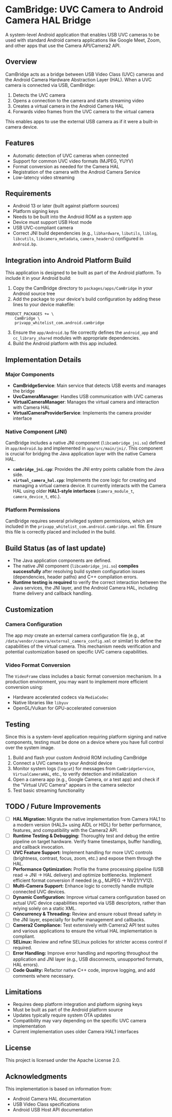 # CamBridge: UVC Camera to Android Camera HAL Bridge

A system-level Android application that enables USB UVC cameras to be used with standard Android camera applications like Google Meet, Zoom, and other apps that use the Camera API/Camera2 API.

## Overview

CamBridge acts as a bridge between USB Video Class (UVC) cameras and the Android Camera Hardware Abstraction Layer (HAL). When a UVC camera is connected via USB, CamBridge:

1. Detects the UVC camera
2. Opens a connection to the camera and starts streaming video
3. Creates a virtual camera in the Android Camera HAL
4. Forwards video frames from the UVC camera to the virtual camera

This enables apps to use the external USB camera as if it were a built-in camera device.

## Features

- Automatic detection of UVC cameras when connected
- Support for common UVC video formats (MJPEG, YUYV)
- Format conversion as needed for the Camera HAL
- Registration of the camera with the Android Camera Service
- Low-latency video streaming

## Requirements

- Android 13 or later (built against platform sources)
- Platform signing keys
- Needs to be built into the Android ROM as a system app
- Device must support USB Host mode
- USB UVC-compliant camera
- Correct JNI build dependencies (e.g., `libhardware`, `libutils`, `liblog`, `libcutils`, `libcamera_metadata`, `camera_headers`) configured in `Android.bp`.

## Integration into Android Platform Build

This application is designed to be built as part of the Android platform. To include it in your Android build:

1. Copy the CamBridge directory to `packages/apps/CamBridge` in your Android source tree
2. Add the package to your device's build configuration by adding these lines to your device makefile:

```make
PRODUCT_PACKAGES += \
    CamBridge \
    privapp_whitelist_com.android.cambridge
```

3. Ensure the `app/Android.bp` file correctly defines the `android_app` and `cc_library_shared` modules with appropriate dependencies.
4. Build the Android platform with this app included.

## Implementation Details

### Major Components

- **CamBridgeService**: Main service that detects USB events and manages the bridge
- **UvcCameraManager**: Handles USB communication with UVC cameras
- **VirtualCameraManager**: Manages the virtual camera and interaction with Camera HAL
- **VirtualCameraProviderService**: Implements the camera provider interface

### Native Component (JNI)

CamBridge includes a native JNI component (`libcambridge_jni.so`) defined in `app/Android.bp` and implemented in `app/src/main/jni/`. This component is crucial for bridging the Java application layer with the native Camera HAL.

- **`cambridge_jni.cpp`**: Provides the JNI entry points callable from the Java side.
- **`virtual_camera_hal.cpp`**: Implements the core logic for creating and managing a virtual camera device. It currently interacts with the Camera HAL using older **HAL1-style interfaces** (`camera_module_t`, `camera_device_t`, etc.).

### Platform Permissions

CamBridge requires several privileged system permissions, which are included in the `privapp_whitelist_com.android.cambridge.xml` file. Ensure this file is correctly placed and included in the build.

## Build Status (as of last update)

- The Java application components are defined.
- The native JNI component (`libcambridge_jni.so`) **compiles successfully** after resolving build system configuration issues (dependencies, header paths) and C++ compilation errors.
- **Runtime testing is required** to verify the correct interaction between the Java services, the JNI layer, and the Android Camera HAL, including frame delivery and callback handling.

## Customization

### Camera Configuration

The app *may* create an external camera configuration file (e.g., at `/data/vendor/camera/external_camera_config.xml` or similar) to define the capabilities of the virtual camera. This mechanism needs verification and potential customization based on specific UVC camera capabilities.

### Video Format Conversion

The `VideoFrame` class includes a basic format conversion mechanism. In a production environment, you may want to implement more efficient conversion using:

- Hardware accelerated codecs via `MediaCodec`
- Native libraries like `libyuv`
- OpenGL/Vulkan for GPU-accelerated conversion

## Testing

Since this is a system-level application requiring platform signing and native components, testing must be done on a device where you have full control over the system image.

1. Build and flash your custom Android ROM including CamBridge
2. Connect a UVC camera to your Android device
3. Monitor system logs (`logcat`) for messages from `CamBridgeService`, `VirtualCameraHAL`, etc., to verify detection and initialization
4. Open a camera app (e.g., Google Camera, or a test app) and check if the "Virtual UVC Camera" appears in the camera selector
5. Test basic streaming functionality

## TODO / Future Improvements

- [ ] **HAL Migration:** Migrate the native implementation from Camera HAL1 to a modern version (HAL3+ using AIDL or HIDL) for better performance, features, and compatibility with the Camera2 API.
- [ ] **Runtime Testing & Debugging:** Thoroughly test and debug the entire pipeline on target hardware. Verify frame timestamps, buffer handling, and callback invocation.
- [ ] **UVC Feature Support:** Implement handling for more UVC controls (brightness, contrast, focus, zoom, etc.) and expose them through the HAL.
- [ ] **Performance Optimization:** Profile the frame processing pipeline (USB read -> JNI -> HAL delivery) and optimize bottlenecks. Implement efficient format conversion if needed (e.g., MJPEG -> NV21/YV12).
- [ ] **Multi-Camera Support:** Enhance logic to correctly handle multiple connected UVC devices.
- [ ] **Dynamic Configuration:** Improve virtual camera configuration based on actual UVC device capabilities reported via USB descriptors, rather than relying solely on a static XML.
- [ ] **Concurrency & Threading:** Review and ensure robust thread safety in the JNI layer, especially for buffer management and callbacks.
- [ ] **Camera2 Compliance:** Test extensively with Camera2 API test suites and various applications to ensure the virtual HAL implementation is compliant.
- [ ] **SELinux:** Review and refine SELinux policies for stricter access control if required.
- [ ] **Error Handling:** Improve error handling and reporting throughout the application and JNI layer (e.g., USB disconnects, unsupported formats, HAL errors).
- [ ] **Code Quality:** Refactor native C++ code, improve logging, and add comments where necessary.

## Limitations

- Requires deep platform integration and platform signing keys
- Must be built as part of the Android platform source
- Updates typically require system OTA updates
- Compatibility may vary depending on the specific UVC camera implementation
- Current implementation uses older Camera HAL1 interfaces

## License

This project is licensed under the Apache License 2.0.

## Acknowledgments

This implementation is based on information from:
- Android Camera HAL documentation
- USB Video Class specifications
- Android USB Host API documentation 